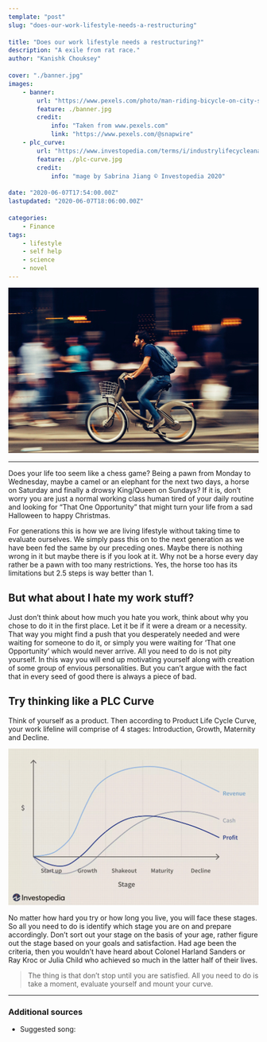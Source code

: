 ```yaml
---
template: "post"
slug: "does-our-work-lifestyle-needs-a-restructuring"

title: "Does our work lifestyle needs a restructuring?"
description: "A exile from rat race."
author: "Kanishk Chouksey"

cover: "./banner.jpg"
images:
    - banner:
        url: "https://www.pexels.com/photo/man-riding-bicycle-on-city-street-310983/"
        feature: ./banner.jpg
        credit:
            info: "Taken from www.pexels.com"
            link: "https://www.pexels.com/@snapwire"
    - plc_curve:
        url: "https://www.investopedia.com/terms/i/industrylifecycleanalysis.asp"
        feature: ./plc-curve.jpg
        credit:
            info: "mage by Sabrina Jiang © Investopedia 2020"

date: "2020-06-07T17:54:00.00Z"
lastupdated: "2020-06-07T18:06:00.00Z"

categories: 
    - Finance
tags:
    - lifestyle
    - self help
    - science
    - novel
---
```


![Man Riding Bicycle on City Street](./banner.jpg)

---


Does your life too seem like a chess game? Being a pawn from Monday to Wednesday, maybe a camel or an elephant for the next two days, a horse on Saturday and finally a drowsy King/Queen on Sundays? If it is, don’t worry you are just a normal working class human tired of your daily routine and looking for “That One Opportunity” that might turn your life from a sad Halloween to happy Christmas.

For generations this is how we are living lifestyle without taking time to evaluate ourselves. We simply pass this on to the next generation as we have been fed the same by our preceding ones. Maybe there is nothing wrong in it but maybe there is if you look at it. Why not be a horse every day rather be a pawn with too many restrictions. Yes, the horse too has its limitations but 2.5 steps is way better than 1.

## But what about I hate my work stuff?
Just don’t think about how much you hate you work, think about why you chose to do it in the first place. Let it be if it were a dream or a necessity. That way you might find a push that you desperately needed and were waiting for someone to do it, or simply you were waiting for ‘That one Opportunity’ which would never arrive. All you need to do is not pity yourself. In this way you will end up motivating yourself along with creation of some group of envious personalities. But you can’t argue with the fact that in every seed of good there is always a piece of bad.

## Try thinking like a PLC Curve
Think of yourself as a product. Then according to Product Life Cycle Curve, your work lifeline will comprise of 4 stages: Introduction, Growth, Maternity and Decline.

![Product Life Cycle Curve](./plc-curve.jpg)

No matter how hard you try or how long you live, you will face these stages. So all you need to do is identify which stage you are on and prepare accordingly. Don’t sort out your stage on the basis of your age, rather figure out the stage based on your goals and satisfaction. Had age been the criteria, then you wouldn’t have heard about Colonel Harland Sanders or Ray Kroc or Julia Child who achieved so much in the latter half of their lives.

> The thing is that don’t stop until you are satisfied. All you need to do is take a moment, evaluate yourself and mount your curve.

---
### Additional sources

- Suggested song: 